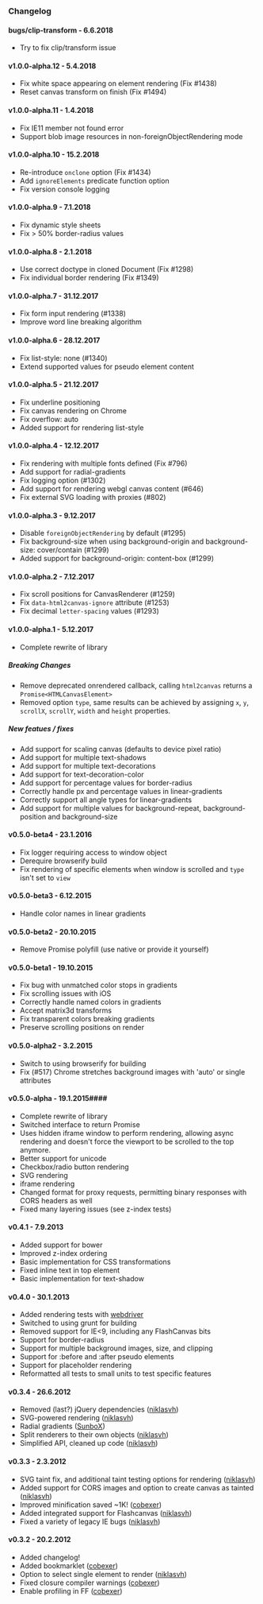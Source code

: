 ### Changelog ###

####  bugs/clip-transform - 6.6.2018 ####
 * Try to fix clip/transform issue

#### v1.0.0-alpha.12 - 5.4.2018 ####
 * Fix white space appearing on element rendering (Fix #1438)
 * Reset canvas transform on finish (Fix #1494)

#### v1.0.0-alpha.11 - 1.4.2018 ####
 * Fix IE11 member not found error
 * Support blob image resources in non-foreignObjectRendering mode

#### v1.0.0-alpha.10 - 15.2.2018 ####
 * Re-introduce `onclone` option (Fix #1434)
 * Add `ignoreElements` predicate function option
 * Fix version console logging

#### v1.0.0-alpha.9 - 7.1.2018 ####
 * Fix dynamic style sheets
 * Fix > 50% border-radius values

#### v1.0.0-alpha.8 - 2.1.2018 ####
 * Use correct doctype in cloned Document (Fix #1298)
 * Fix individual border rendering (Fix #1349)

#### v1.0.0-alpha.7 - 31.12.2017 ####
 * Fix form input rendering (#1338)
 * Improve word line breaking algorithm

#### v1.0.0-alpha.6 - 28.12.2017 ####
 * Fix list-style: none (#1340)
 * Extend supported values for pseudo element content

#### v1.0.0-alpha.5 - 21.12.2017 ####
 * Fix underline positioning
 * Fix canvas rendering on Chrome
 * Fix overflow: auto
 * Added support for rendering list-style

#### v1.0.0-alpha.4 - 12.12.2017 ####
 * Fix rendering with multiple fonts defined (Fix #796)
 * Add support for radial-gradients
 * Fix logging option (#1302)
 * Add support for rendering webgl canvas content (#646)
 * Fix external SVG loading with proxies (#802)

#### v1.0.0-alpha.3 - 9.12.2017 ####
 * Disable `foreignObjectRendering` by default (#1295)
 * Fix background-size when using background-origin and background-size: cover/contain (#1299)
 * Added support for background-origin: content-box (#1299)

#### v1.0.0-alpha.2 - 7.12.2017 ####
 * Fix scroll positions for CanvasRenderer (#1259)
 * Fix `data-html2canvas-ignore` attribute (#1253)
 * Fix decimal `letter-spacing` values (#1293)

#### v1.0.0-alpha.1 - 5.12.2017 ####
 * Complete rewrite of library
 ##### Breaking Changes #####
 * Remove deprecated onrendered callback, calling `html2canvas` returns a `Promise<HTMLCanvasElement>`
 * Removed option `type`, same results can be achieved by assigning `x`, `y`, `scrollX`, `scrollY`, `width` and `height` properties.

 ##### New featues / fixes #####
 * Add support for scaling canvas (defaults to device pixel ratio)
 * Add support for multiple text-shadows
 * Add support for multiple text-decorations
 * Add support for text-decoration-color
 * Add support for percentage values for border-radius
 * Correctly handle px and percentage values in linear-gradients
 * Correctly support all angle types for linear-gradients
 * Add support for multiple values for background-repeat, background-position and background-size

#### v0.5.0-beta4 - 23.1.2016 ####
 * Fix logger requiring access to window object
 * Derequire browserify build
 * Fix rendering of specific elements when window is scrolled and `type` isn't set to `view`

#### v0.5.0-beta3 - 6.12.2015 ####
 * Handle color names in linear gradients

#### v0.5.0-beta2 - 20.10.2015 ####
 * Remove Promise polyfill (use native or provide it yourself)

#### v0.5.0-beta1 - 19.10.2015 ####
 * Fix bug with unmatched color stops in gradients
 * Fix scrolling issues with iOS
 * Correctly handle named colors in gradients
 * Accept matrix3d transforms
 * Fix transparent colors breaking gradients
 * Preserve scrolling positions on render

#### v0.5.0-alpha2 - 3.2.2015 ####
 * Switch to using browserify for building
 * Fix (#517) Chrome stretches background images with 'auto' or single attributes

#### v0.5.0-alpha - 19.1.2015####
 * Complete rewrite of library
 * Switched interface to return Promise
 * Uses hidden iframe window to perform rendering, allowing async rendering and doesn't force the viewport to be scrolled to the top anymore.
 * Better support for unicode
 * Checkbox/radio button rendering
 * SVG rendering
 * iframe rendering
 * Changed format for proxy requests, permitting binary responses with CORS headers as well
 * Fixed many layering issues (see z-index tests)

#### v0.4.1 - 7.9.2013 ####
 * Added support for bower
 * Improved z-index ordering
 * Basic implementation for CSS transformations
 * Fixed inline text in top element
 * Basic implementation for text-shadow

#### v0.4.0 - 30.1.2013 ####
 * Added rendering tests with <a href="https://github.com/niklasvh/webdriver.js">webdriver</a>
 * Switched to using grunt for building
 * Removed support for IE<9, including any FlashCanvas bits
 * Support for border-radius
 * Support for multiple background images, size, and clipping
 * Support for :before and :after pseudo elements
 * Support for placeholder rendering
 * Reformatted all tests to small units to test specific features

#### v0.3.4 - 26.6.2012 ####

* Removed (last?) jQuery dependencies (<a href="https://github.com/niklasvh/html2canvas/commit/343b86705fe163766fcf735eb0217130e4bd5b17">niklasvh</a>)
* SVG-powered rendering (<a href="https://github.com/niklasvh/html2canvas/commit/67d3e0d0f59a5a654caf71a2e3be6494ff146c75">niklasvh</a>)
* Radial gradients (<a href="https://github.com/niklasvh/html2canvas/commit/4f22c18043a73c0c3bbf3b5e4d62714c56acd3c7">SunboX</a>)
* Split renderers to their own objects (<a href="https://github.com/niklasvh/html2canvas/commit/94f2f799a457cd29a21cc56ef8c06f1697866739">niklasvh</a>)
* Simplified API, cleaned up code (<a href="https://github.com/niklasvh/html2canvas/commit/c7d526c9eaa6a4abf4754d205fe1dee360c7660e">niklasvh</a>)

#### v0.3.3 - 2.3.2012 ####

* SVG taint fix, and additional taint testing options for rendering (<a href="https://github.com/niklasvh/html2canvas/commit/2dc8b9385e656696cb019d615bdfa1d98b17d5d4">niklasvh</a>)
* Added support for CORS images and option to create canvas as tainted (<a href="https://github.com/niklasvh/html2canvas/commit/3ad49efa0032cde25c6ed32a39e35d1505d3b2ef">niklasvh</a>)
* Improved minification saved ~1K! (<a href="https://github.com/cobexer/html2canvas/commit/b82be022b2b9240bd503e078ac980bde2b953e43">cobexer</a>)
* Added integrated support for Flashcanvas (<a href="https://github.com/niklasvh/html2canvas/commit/e9257191519f67d74fd5e364d8dee3c0963ba5fc">niklasvh</a>)
* Fixed a variety of legacy IE bugs (<a href="https://github.com/niklasvh/html2canvas/commit/b65357c55d0701017bafcd357bc654b54d458f8f">niklasvh</a>)

#### v0.3.2 - 20.2.2012 ####

* Added changelog!
* Added bookmarklet (<a href="https://github.com/niklasvh/html2canvas/commit/b320dd306e1a2d32a3bc5a71b6ebf6d8c060cde5">cobexer</a>)
* Option to select single element to render (<a href="https://github.com/niklasvh/html2canvas/commit/0cb252ada91c84ef411288b317c03e97da1f12ad">niklasvh</a>)
* Fixed closure compiler warnings (<a href="https://github.com/niklasvh/html2canvas/commit/36ff1ec7aadcbdf66851a0b77f0b9e87e4a8e4a1">cobexer</a>)
* Enable profiling in FF (<a href="https://github.com/niklasvh/html2canvas/commit/bbd75286a8406cf9e5aea01fdb7950d547edefb9">cobexer</a>)
